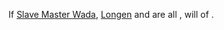 If [Slave Master Wada](Slave_Master_Wada.md "wikilink"),
[Longen](Longen.md "wikilink") and [](Emperor_Tengu.md) are all [](World_States.md), [](Port_South.md) will [](Town_Overrides.md) of [](03%20-%20Projects%20&%20Wikis/Kenshi/Kenshi%20Wiki/Kenshi%20Wiki%20Template/Empire_Peasants.md).